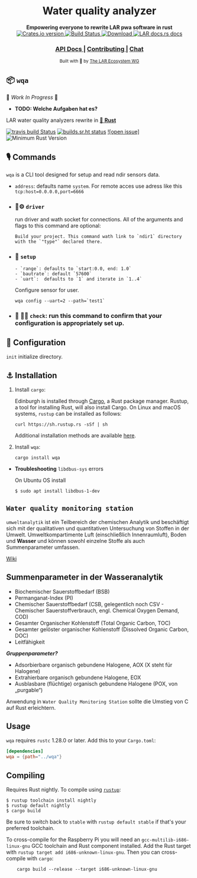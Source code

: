

<h1 align="center">Water quality analyzer</h1>
<div align="center">
 <strong>
   Empowering everyone to rewrite LAR pwa software in rust
 </strong>
</div>

<div align="center">
  <!-- Crates version -->
  <a href="https://crates.io/crates/wqa">
    <img src="https://img.shields.io/crates/v/wqa.svg?style=flat-square"
    alt="Crates.io version" />
  </a>
  <!-- Build Status -->
  <a href="https://travis-ci.org/lar-rs/wqa">
    <img src="https://travis-ci.com/lar-rs/wqa.svg?branch=master"
      alt="Build Status" />
  </a>
  <!-- Downloads -->
  <a href="https://crates.io/crates/wqa">
    <img src="https://img.shields.io/crates/d/wqa.svg?style=flat-square"
      alt="Download" />
  </a>
  <!-- docs.rs docs -->
  <a href="https://docs.rs.lar.de/wqa">
    <img src="https://img.shields.io/badge/docs-latest-blue.svg?style=flat-square"
      alt="LAR docs.rs docs" />
  </a>
</div>

<div align="center">
  <h3>
    <a href="https://docs.rs.lar.de/wqa">
      API Docs
    </a>
    <span> | </span>
    <a href="https://github.com/rustasync/wqa/blob/master/.github/CONTRIBUTING.md">
      Contributing
    </a>
    <span> | </span>
    <a href="https://lar.zulipchat.com/">
      Chat
    </a>
  </h3>
</div>

<div align="center">
  <sub>Built with 🌊 by <a href="https://github.com/lar-rs">The LAR Ecosystem WG</a>
</div>


## 📦 `wqa`

🚧 _Work In Progress_ 🚧

* **TODO: Welche Aufgaben hat es?**

LAR water quality analyzers rewrite in [🦀 **Rust**](https://github.com/lar-rs/wqa)

[![travis build Status](https://travis-ci.com/lar-rs/edinburgh.svg?branch=master)](https://travis-ci.com/lar-rs/wqa)
[![builds.sr.ht status](https://builds.sr.ht/~asmolkov/wqa/.build.yml.svg)](https://builds.sr.ht/~asmolkov/wqa/.build.yml?)
[![open issue]][issue]
![Minimum Rust Version][min-rust-badge]

## 🎙️ Commands

`wqa` is a CLI tool designed for setup and read ndir sensors data.

  - `address`: defaults name `system`. For remote acces use adress like this `tcp:host=0.0.0.0,port=6666`

  - ### 🦀⚙️ `driver`
    run driver and wath socket for connections.
    All of the arguments and flags to this command are optional:

        Build your project. This command wath link to `ndir1` directory
        with the `"type"` declared there.

  - ### 🔧 `setup`
        - `range`: defaults to `start:0.0, end: 1.0`
        - `bautrate`: default `57600`
        - `uart`:  defaults to `1` and iterate in `1..4`
      Configure sensor for user.

    ```
    wqa config --uart=2 --path=`test1`
    ```

  - ### 🔬 🕵️‍♀️ `check`: run this command to confirm that your configuration is appropriately set up.


## 🔩 Configuration

`init` initialize directory.



## ⚓ Installation

1. Install `cargo`:

    Edinburgh is installed through [Cargo](https://github.com/rust-lang/cargo#compiling-from-source), a Rust package manager. Rustup, a tool for installing Rust, will also install Cargo. On Linux and macOS systems, `rustup` can be installed as follows:

    ```
    curl https://sh.rustup.rs -sSf | sh
    ```

    Additional installation methods are available [here](https://forge.rust-lang.org/other-installation-methods.html).

2. Install `wqa`:

    ```
    cargo install wqa
    ```

- **Troubleshooting** `libdbus-sys` errors

    On Ubuntu OS install

    ```
    $ sudo apt install libdbus-1-dev
    ```


<!-- Badges -->
[irc]:          https://webirc.hackint.org/#irc://irc.hackint.org/#lar
[issue]: https://img.shields.io/github/issues/lar-rs/wqa?style=flat-square
[min-rust-badge]: https://img.shields.io/badge/rustc-1.38+-blue.svg

<!-- Server on tide [creating 🌊 web-server .deb binary with rust](https://gi.net.in/posts/creating-web-server-deb-binary-with-rust/) -->

## `Water quality monitoring station`

 `umweltanalytik` ist ein Teilbereich der chemischen Analytik und beschäftigt sich mit der qualitativen und quantitativen Untersuchung von Stoffen in der Umwelt. Umweltkompartimente Luft (einschließlich Innenraumluft), Boden und **Wasser** und können sowohl einzelne Stoffe als auch Summenparameter umfassen.

[Wiki](https://de.wikipedia.org/wiki/Umweltanalytik)

## Summenparameter in der Wasseranalytik

- Biochemischer Sauerstoffbedarf (BSB)
- Permanganat-Index (PI)
- Chemischer Sauerstoffbedarf (CSB, gelegentlich noch CSV - Chemischer Sauerstoffverbrauch, engl. Chemical Oxygen Demand, COD)
- Gesamter Organischer Kohlenstoff (Total Organic Carbon, TOC)
- Gesamter gelöster organischer Kohlenstoff (Dissolved Organic Carbon, DOC)
- Leitfähigkeit

***Gruppenparameter?***

- Adsorbierbare organisch gebundene Halogene, AOX (X steht für Halogene)
- Extrahierbare organisch gebundene Halogene, EOX
- Ausblasbare (flüchtige) organisch gebundene Halogene (POX, von „purgable“)

Anwendung in `Water Quality Monitoring Station` sollte die Umstieg von C auf Rust erleichtern.



## Usage
`wqa` requires `rustc` 1.28.0 or later. Add this to your `Cargo.toml`:

```toml
[dependencies]
wqa = {path="../wqa"}
```

## Compiling

Requires Rust nightly. To compile using [`rustup`](https://rustup.rs/):

```ShellSession
$ rustup toolchain install nightly
$ rustup default nightly
$ cargo build
```

Be sure to switch back to `stable` with `rustup default stable` if that's your preferred toolchain.


To cross-compile for the Raspberry Pi you will need an
`gcc-multilib-i686-linux-gnu` GCC toolchain and Rust component installed. Add the Rust target
with `rustup target add i686-unknown-linux-gnu`. Then you can
cross-compile with `cargo`:

```ShellSession
    cargo build --release --target i686-unknown-linux-gnu
```

<!-- [irc-img]:      https://img.shields.io/badge/hackint-%23lar-blue.svg -->
<!-- [ui]: https://user-images.githubusercontent.com/383250/59148363-53188c80-8a08-11e9-9b29-9cac56809ee2.png "Automaat UI Example" -->


